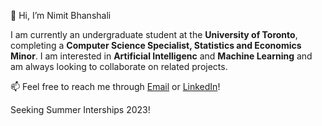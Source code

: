 👋 Hi, I’m Nimit Bhanshali

I am currently an undergraduate student at the **University of Toronto**, completing a **Computer Science Specialist, Statistics and Economics Minor**. 
I am interested in **Artificial Intelligenc** and **Machine Learning** and am always looking to collaborate on related projects. 

📫 Feel free to reach me through <a href="nbhanshali@gmail.com">Email</a> or <a href="www.linkedin.com/in/nimit-bhanshali
">LinkedIn</a>!

Seeking Summer Interships 2023!
<!---
nbhanshali/nbhanshali is a ✨ special ✨ repository because its `README.md` (this file) appears on your GitHub profile.
You can click the Preview link to take a look at your changes.
--->
